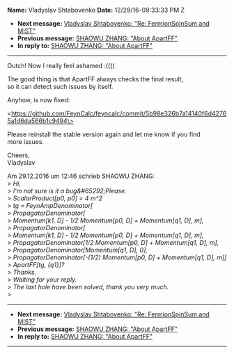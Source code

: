 **Name:** Vladyslav Shtabovenko
**Date:** 12/29/16-09:33:33 PM Z

  - **Next message:** [Vladyslav Shtabovenko: "Re: FermionSpinSum and
    MIST"](1175.html)
  - **Previous message:** [SHAOWU ZHANG: "About ApartFF"](1173.html)
  - **In reply to:** [SHAOWU ZHANG: "About ApartFF"](1173.html)

-----

Outch\! Now I really feel ashamed :((((  

The good thing is that ApartFF always checks the final result,  
so it can detect such issues by itself.  

Anyhow, is now fixed:  

\<https://github.com/FeynCalc/feyncalc/commit/5b98e326b7a14140f6d42765a1d6da566b1c9494\>  

Please reinstall the stable version again and let me know if you find  
more issues.  

Cheers,  
Vladyslav  

Am 29.12.2016 um 12:46 schrieb SHAOWU ZHANG:  
*\> Hi,*  
*\> I'm not sure is it a bug&\#65292;Please.*  
*\> ScalarProduct[p0, p0] = 4 m^2*  
*\> tg = FeynAmpDenominator[*  
*\> PropagatorDenominator[*  
*\> Momentum[k1, D] - 1/2 Momentum[p0, D] +
Momentum[q1, D], m],*  
*\> PropagatorDenominator[*  
*\> Momentum[k1, D] - 1/2 Momentum[p0, D] +
Momentum[q1, D], m],*  
*\> PropagatorDenominator[1/2 Momentum[p0, D] +
Momentum[q1, D], m],*  
*\> PropagatorDenominator[Momentum[q1, D], 0],*  
*\> PropagatorDenominator[-(1/2) Momentum[p0, D] +
Momentum[q1, D], m]]*  
*\> ApartFF[tg, {q1}]?*  
*\> Thanks.*  
*\> Waiting for your reply.*  
*\> The last hole have been solved, thank you very much.*  
*\>*  

-----

  - **Next message:** [Vladyslav Shtabovenko: "Re: FermionSpinSum and
    MIST"](1175.html)
  - **Previous message:** [SHAOWU ZHANG: "About ApartFF"](1173.html)
  - **In reply to:** [SHAOWU ZHANG: "About ApartFF"](1173.html)

-----

